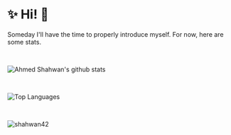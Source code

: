 # ✨ Hi! 👋

Someday I'll have the time to properly introduce myself. For now, here are some stats.

<br>

<!--
**shahwan42/shahwan42** is a ✨ _special_ ✨ repository because its `README.md` (this file) appears on your GitHub profile.

Here are some ideas to get you started:

- 🔭 I’m currently working on ...
- 🌱 I’m currently learning ...
- 👯 I’m looking to collaborate on ...
- 🤔 I’m looking for help with ...
- 💬 Ask me about ...
- 📫 How to reach me: ...
- 😄 Pronouns: ...
- ⚡ Fun fact: ...
-->

![Ahmed Shahwan's github stats](https://github-readme-stats.vercel.app/api?username=shahwan42&count_private=true&show_icons=true)

<br>

![Top Languages](https://github-readme-stats.vercel.app/api/top-langs/?username=shahwan42&layout=compact)

<br>

<p><img align="center" src="https://github-readme-streak-stats.herokuapp.com/?user=shahwan42" alt="shahwan42" /></p>
